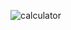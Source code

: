![calculator](https://user-images.githubusercontent.com/106758417/207653257-fef79fb7-39e1-4d5c-a998-d342e3619531.png)
